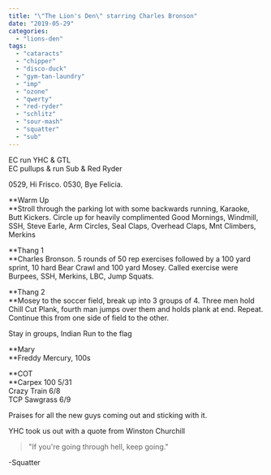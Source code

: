 ```yaml
---
title: "\"The Lion's Den\" starring Charles Bronson"
date: "2019-05-29"
categories: 
  - "lions-den"
tags: 
  - "cataracts"
  - "chipper"
  - "disco-duck"
  - "gym-tan-laundry"
  - "imp"
  - "ozone"
  - "qwerty"
  - "red-ryder"
  - "schlitz"
  - "sour-mash"
  - "squatter"
  - "sub"
---
```


EC run YHC & GTL  
EC pullups & run Sub & Red Ryder

0529, Hi Frisco. 0530, Bye Felicia.

**Warm Up  
**Stroll through the parking lot with some backwards running, Karaoke, Butt Kickers. Circle up for heavily complimented Good Mornings, Windmill, SSH, Steve Earle, Arm Circles, Seal Claps, Overhead Claps, Mnt Climbers, Merkins

**Thang 1  
**Charles Bronson. 5 rounds of 50 rep exercises followed by a 100 yard sprint, 10 hard Bear Crawl and 100 yard Mosey. Called exercise were Burpees, SSH, Merkins, LBC, Jump Squats.

**Thang 2  
**Mosey to the soccer field, break up into 3 groups of 4. Three men hold Chill Cut Plank, fourth man jumps over them and holds plank at end. Repeat. Continue this from one side of field to the other.

Stay in groups, Indian Run to the flag

**Mary  
**Freddy Mercury, 100s

**COT  
**Carpex 100 5/31  
Crazy Train 6/8  
TCP Sawgrass 6/9

Praises for all the new guys coming out and sticking with it.

YHC took us out with a quote from Winston Churchill

> "If you're going through hell, keep going."

\-Squatter

